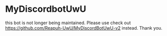 # MyDiscordbotUwU

this bot is not longer being maintained. Please use check out https://github.com/Reapuh-UwU/MyDiscordBotUwU-v2 instead. Thank you.
